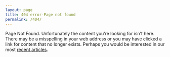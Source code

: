 ```yaml
---
layout: page
title: 404 error-Page not found
permalink: /404/
---
```



Page Not Found. Unfortunately the content you’re looking for isn’t here. There may be a misspelling in your web address or you may have clicked a link for content that no longer exists. Perhaps you would be interested in our most <a href="{{ site.baseurl }}{{ site.url }}">recent articles</a>.
